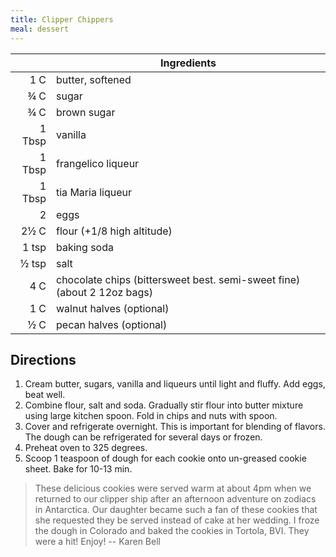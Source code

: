 ```yaml
---
title: Clipper Chippers
meal: dessert
---
```



|| Ingredients |
|-:|-|
1 C    | butter, softened
¾ C    | sugar
¾ C    | brown sugar
1 Tbsp | vanilla
1 Tbsp | frangelico liqueur
1 Tbsp | tia Maria liqueur
2      | eggs
2½ C   | flour (+1/8 high altitude)
1 tsp  | baking soda
½ tsp  | salt
4 C    | chocolate chips (bittersweet best. semi-sweet fine) (about 2 12oz bags)
1 C    | walnut halves (optional)
½ C    | pecan halves (optional)

## Directions

1. Cream butter, sugars, vanilla and liqueurs until light and fluffy. Add eggs, beat well.
2. Combine flour, salt and soda. Gradually stir flour into butter mixture using large kitchen spoon. Fold in chips and nuts with spoon.
3. Cover and refrigerate overnight. This is important for blending of flavors. The dough can be refrigerated for several days or frozen.
4. Preheat oven to 325 degrees.
5. Scoop 1 teaspoon of dough for each cookie onto un-greased cookie sheet. Bake for 10-13 min.

> These delicious cookies were served warm at about 4pm when we returned to our clipper ship after an afternoon adventure on zodiacs in Antarctica. Our daughter became such a fan of these cookies that she requested they be served instead of cake at her wedding. I froze the dough in Colorado and baked the cookies in Tortola, BVI. They were a hit! Enjoy! -- Karen Bell
